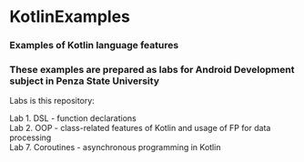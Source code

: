 # KotlinExamples

### Examples of Kotlin language features

### These examples are prepared as labs for Android Development subject in Penza State University

Labs is this repository:

Lab 1. DSL - function declarations  
Lab 2. OOP - class-related features of Kotlin and usage of FP for data processing  
Lab 7. Coroutines - asynchronous programming in Kotlin  
